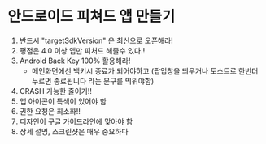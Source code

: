 # 안드로이드 피쳐드 앱 만들기
1. 반드시 "targetSdkVersion" 은 최신으로 오픈해라!
2. 평점은 4.0 이상 앱만 피처드 해줄수 있다.!
3. Android Back Key 100% 활용해라!
	* 메인화면에선 백키시 종료가 되어야하고 (팝업창을 띄우거나 토스트로 한번더 누르면 종료됩니다 라는 문구를 띄워야함)
4. CRASH 가능한 줄이기!!
5. 앱 아이콘이 특색이 있어야 함
6. 권한 요청은 최소화!!
7. 디자인이 구글 가이드라인에 맞아야 함
8. 상세 설명, 스크린샷은 매우 중요하다